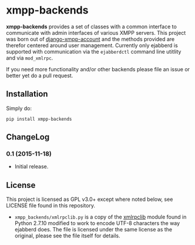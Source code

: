 # xmpp-backends

**xmpp-backends** provides a set of classes with a common interface to
communicate with admin interfaces of various XMPP servers. This project was
born out of
[django-xmpp-account](https://github.com/mathiasertl/django-xmpp-account/) and
the methods provided are therefor centered around user management. Currently
only ejabberd is supported with communication via the `ejabberdctl` command
line utitlity and via `mod_xmlrpc`.

If you need more functionality and/or other backends please file an issue or
better yet do a pull request.

## Installation

Simply do:

```
pip install xmpp-backends
```

## ChangeLog

### 0.1 (2015-11-18)

* Initial release.

## License

This project is licensed as GPL v3.0+ except where noted below, see LICENSE
file found in this repository.

* `xmpp_backends/xmlrpclib.py` is a copy of the
  [xmlrpclib](https://docs.python.org/2/library/xmlrpclib.html) module found
  in Python 2.7.10 modified to work to encode UTF-8 characters the way
  ejabberd does. The file is licensed under the same license as the original,
  please see the file itself for details.
